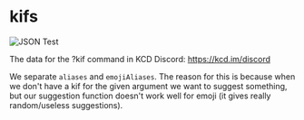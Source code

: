 # kifs

![JSON Test](https://github.com/kentcdodds/kifs/workflows/JSON%20Test/badge.svg)

The data for the ?kif command in KCD Discord: https://kcd.im/discord

We separate `aliases` and `emojiAliases`. The reason for this is because when we don't have a kif for the given argument we want to suggest something, but our suggestion function doesn't work well for emoji (it gives really random/useless suggestions).
